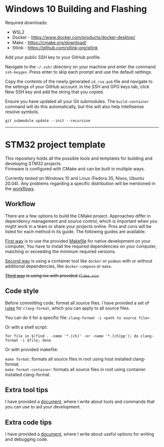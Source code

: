 # Windows 10 Building and Flashing

Required downloads:
- WSL2
- Docker - https://www.docker.com/products/docker-desktop/
- Make - https://cmake.org/download/
- Stlink - https://github.com/stlink-org/stlink

Add your public SSH key to your GitHub profile.

Navigate to the `~/.ssh/` directory on your machine and enter the command `ssh-keygen`.
Press enter to skip each prompt and use the default settings.

Copy the contents of the newly generated `id_rsa.pub` file and navigate to the settings of your GitHub account. In the SSH and GPG keys tab, click New SSH key and add the string that you copied.

Ensure you have updated all your Git submodules. The `build-container` command will do this automatically, but this will also help Intellisense resolve symbols.

`git submodule update --init --recursive`

---

# STM32 project template

This repository holds all the possible tools and templates for building and developing STM32 projects.  
Firmware is configured with CMake and can be built in multiple ways.  

Currently tested on Windows 10 and Linux (Fedora 35, Nixos, Ubuntu 20.04). Any problems regarding a specific distribution will be mentioned in the [workflows](#workflow).  

## Workflow

There are a few options to build the CMake project. Approaches differ in dependency management and source control, which is important when you might work in a team or share your projects online. Pros and cons will be listed for each method in its guide. The following guides are available:  

[First way](docs/build-native.md) is to use the provided [Makefile](Makefile) for native development on your computer, You have to install the required dependencies on your computer, matching or exceeding the minimum required versions.  

[Second way](docs/build-container.md) is using a container tool like `docker` or `podman` with or without additional dependencies, like `docker-compose` or `make`.  

~~[Third way](docs/build-nix.md) is using nix with provided `flake.nix`.~~

## Code style

Before committing code, format all source files. I have provided a set of [rules](.clang-format) for `clang-format`, which you can apply to all source files.  

You can do it for a specific file: `clang-format -i <path to source file>`  

Or with a shell script:  

```shell
for file in $(find . -name '*.[ch]' -or -name '*.[ch]pp'); do clang-format -i $file; done
```

Or with provided makefile:

`make format`: formats all source files in root using host installed clang-format.  
`make format-container`: formats all source files in root using container installed clang-format.  

## Extra tool tips

I have provided a [document](docs/tools.md), where I write about tools and commands that you can use to aid your development.  

## Extra code tips

I have provided a [document](docs/code-tips.md), where I write about useful options for writing and debugging code.  
